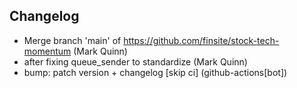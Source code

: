 ## Changelog

- Merge branch 'main' of https://github.com/finsite/stock-tech-momentum (Mark Quinn)
- after fixing queue_sender to standardize (Mark Quinn)
- bump: patch version + changelog [skip ci] (github-actions[bot])